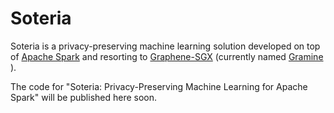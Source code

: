 # Soteria

Soteria is a privacy-preserving machine learning solution developed on top of [Apache Spark](https://github.com/apache/spark) and resorting to [Graphene-SGX](https://github.com/oscarlab/graphene) (currently named [Gramine](https://github.com/gramineproject/gramine) ).

The code for "Soteria: Privacy-Preserving Machine Learning for Apache Spark" will be published here soon.
